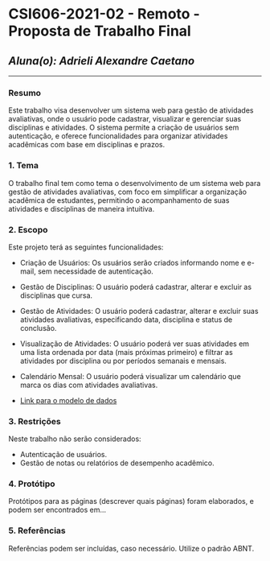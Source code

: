 # **CSI606-2021-02 - Remoto - Proposta de Trabalho Final**

## *Aluna(o): Adrieli Alexandre Caetano*

--------------

<!-- Descrever um resumo sobre o trabalho. -->

### Resumo

  Este trabalho visa desenvolver um sistema web para gestão de atividades avaliativas, onde o usuário pode cadastrar, visualizar e gerenciar suas disciplinas e atividades. O sistema permite a criação de usuários sem autenticação, e oferece funcionalidades para organizar atividades acadêmicas com base em disciplinas e prazos.

<!-- Apresentar o tema. -->
### 1. Tema

  O trabalho final tem como tema o desenvolvimento de um sistema web para gestão de atividades avaliativas, com foco em simplificar a organização acadêmica de estudantes, permitindo o acompanhamento de suas atividades e disciplinas de maneira intuitiva.

<!-- Descrever e limitar o escopo da aplicação. -->
### 2. Escopo

  Este projeto terá as seguintes funcionalidades:

- Criação de Usuários: Os usuários serão criados informando nome e e-mail, sem necessidade de autenticação.
- Gestão de Disciplinas: O usuário poderá cadastrar, alterar e excluir as disciplinas que cursa.
- Gestão de Atividades: O usuário poderá cadastrar, alterar e excluir suas atividades avaliativas, especificando data, disciplina e status de conclusão.
- Visualização de Atividades: O usuário poderá ver suas atividades em uma lista ordenada por data (mais próximas primeiro) e filtrar as atividades por disciplina ou por períodos semanais e mensais.
- Calendário Mensal: O usuário poderá visualizar um calendário que marca os dias com atividades avaliativas.

- [Link para o modelo de dados](./modeloer.png)

<!-- Apresentar restrições de funcionalidades e de escopo. -->
### 3. Restrições

  Neste trabalho não serão considerados:

- Autenticação de usuários.
- Gestão de notas ou relatórios de desempenho acadêmico.

<!-- Construir alguns protótipos para a aplicação, disponibilizá-los no Github e descrever o que foi considerado. //-->
### 4. Protótipo

  Protótipos para as páginas (descrever quais páginas) foram elaborados, e podem ser encontrados em...

### 5. Referências

  Referências podem ser incluídas, caso necessário. Utilize o padrão ABNT.
